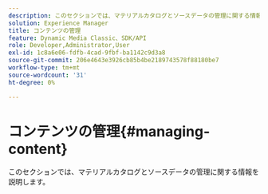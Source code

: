 ```yaml
---
description: このセクションでは、マテリアルカタログとソースデータの管理に関する情報を説明します。
solution: Experience Manager
title: コンテンツの管理
feature: Dynamic Media Classic、SDK/API
role: Developer,Administrator,User
exl-id: 1c8a6e06-fdfb-4cad-9fbf-ba1142c9d3a8
source-git-commit: 206e4643e3926cb85b4be2189743578f88180be7
workflow-type: tm+mt
source-wordcount: '31'
ht-degree: 0%

---
```


# コンテンツの管理{#managing-content}

このセクションでは、マテリアルカタログとソースデータの管理に関する情報を説明します。
